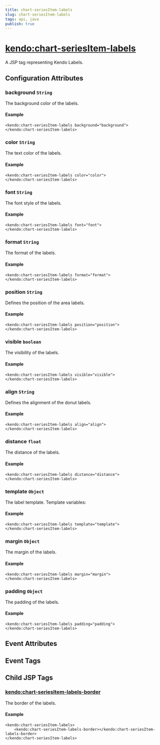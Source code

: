 ```yaml
---
title: chart-seriesItem-labels
slug: chart-seriesItem-labels
tags: api, java
publish: true
---
```


# <kendo:chart-seriesItem-labels>
A JSP tag representing Kendo Labels.

## Configuration Attributes


### background `String`

The background color of the labels.

#### Example
    <kendo:chart-seriesItem-labels background="background">
    </kendo:chart-seriesItem-labels>
    

### color `String`

The text color of the labels.

#### Example
    <kendo:chart-seriesItem-labels color="color">
    </kendo:chart-seriesItem-labels>
    

### font `String`

The font style of the labels.

#### Example
    <kendo:chart-seriesItem-labels font="font">
    </kendo:chart-seriesItem-labels>
    

### format `String`

The format of the labels.

#### Example
    <kendo:chart-seriesItem-labels format="format">
    </kendo:chart-seriesItem-labels>
    

### position `String`

Defines the position of the area labels.

#### Example
    <kendo:chart-seriesItem-labels position="position">
    </kendo:chart-seriesItem-labels>
    

### visible `boolean`

The visibility of the labels.

#### Example
    <kendo:chart-seriesItem-labels visible="visible">
    </kendo:chart-seriesItem-labels>
    

### align `String`

Defines the alignment of the donut labels.

#### Example
    <kendo:chart-seriesItem-labels align="align">
    </kendo:chart-seriesItem-labels>
    

### distance `float`

The distance of the labels.

#### Example
    <kendo:chart-seriesItem-labels distance="distance">
    </kendo:chart-seriesItem-labels>
    

### template `Object`

The label template.
Template variables:

#### Example
    <kendo:chart-seriesItem-labels template="template">
    </kendo:chart-seriesItem-labels>
    

### margin `Object`

The margin of the labels.

#### Example
    <kendo:chart-seriesItem-labels margin="margin">
    </kendo:chart-seriesItem-labels>
    

### padding `Object`

The padding of the labels.

#### Example
    <kendo:chart-seriesItem-labels padding="padding">
    </kendo:chart-seriesItem-labels>
    

## Event Attributes


## Event Tags
 

## Child JSP Tags

### [<kendo:chart-seriesItem-labels-border>](/api/wrappers/jsp/chart/seriesitem-labels-border)

The border of the labels.

#### Example

    <kendo:chart-seriesItem-labels>
        <kendo:chart-seriesItem-labels-border></kendo:chart-seriesItem-labels-border>
    </kendo:chart-seriesItem-labels>
 
